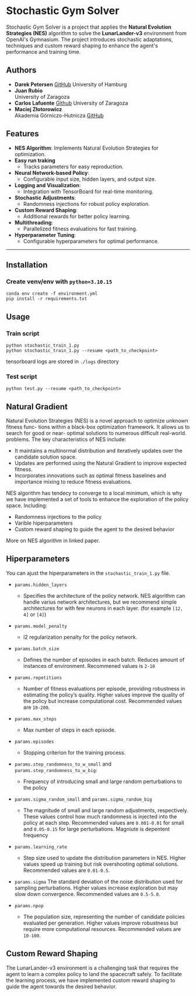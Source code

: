 # Stochastic Gym Solver 

Stochastic Gym Solver is a project that applies the **Natural Evolution Strategies (NES)** algorithm to solve the **LunarLander-v3** environment from OpenAI's Gymnasium. The project introduces stochastic adaptations, techniques and custom reward shaping to enhance the agent's performance and training time.

## Authors

- **Darek Petersen** [GitHub](https://github.com/BlueCl0wn) 
  University of Hamburg  
- **Juan Rubio**  
  University of Zaragoza  
- **Carlos Lafuente**  [Github](https://github.com/juanchinunizar)
  University of Zaragoza  
- **Maciej Złotorowicz**  
  Akademia Górniczo-Hutnicza  [GitHub](https://github.com/Lord225) 

## Features

- **NES Algorithm**: Implements Natural Evolution Strategies for optimization.
- **Easy run traking**
  - Tracks parameters for easy reproduction.
- **Neural Network-based Policy**:
  - Configurable input size, hidden layers, and output size.
- **Logging and Visualization**:
  - Integration with TensorBoard for real-time monitoring.
- **Stochastic Adjustments**:
  - Randomness injections for robust policy exploration.
- **Custom Reward Shaping**:
    - Additional rewards for better policy learning.
- **Multithreading**:
  - Parallelized fitness evaluations for fast training.
- **Hyperparameter Tuning**:
    - Configurable hyperparameters for optimal performance.

---

## Installation
### Create venv/env with `python=3.10.15`
```
conda env create -f environment.yml 
pip install -r requirements.txt
```

## Usage
### Train script
```
python stochastic_train_1.py
python stochastic_train_1.py --resume <path_to_checkpoint>
```

tensorboard logs are stored in `./logs` directory

### Test script
```
python test.py --resume <path_to_checkpoint>
```

## Natural Gradient
Natural Evolution Strategies (NES) is a novel approach to optimize unknown fitness func-
tions within a black-box optimization framework. It allows us to search for good or near-
optimal solutions to numerous difficult real-world. problems.
The key characteristics of NES include:
* It maintains a multinormal distribution and iteratively updates over the candidate
solution space.
* Updates are performed using the Natural Gradient to improve expected fitness.
* Incorporates innovations such as optimal fitness baselines and importance mixing
to reduce fitness evaluations.

NES algorithm has tendecy to converge to a local minimum, which is why we have implemented a set of tools to enhance the exploration of the policy space.
Including:
* Randomness injections to the policy
* Varible hiperparameters
* Custom reward shaping to guide the agent to the desired behavior

More on NES algorithm in linked paper.



## Hiperparameters
You can ajust the hiperparameters in the `stochastic_train_1.py` file.

* `params.hidden_layers`
    * Specifies the architecture of the policy network. NES algorithm can handle varius network architectures, but we recommend simple architectures for with few neurons in each layer. (for example `[12, 4]` or `[4]`)

* `params.model_penalty`
    * l2 regularization penalty for the policy network.

* `params.batch_size`
    * Defines the number of episodes in each batch. Reduces amount of instances of environment. Recommened values is `2-10`

* `params.repetitions`
    * Number of fitness evaluations per episode, providing robustness in estimating the policy’s quality. Higher values improve the quality of the policy but increase computational cost. Recommended values are `10-200`.

* `params.max_steps`
    * Max number of steps in each episode.

* `params.episodes`
    * Stopping criterion for the training process.

* `params.step_randomness_to_w_small` and `params.step_randomness_to_w_big`:
    * Frequency of introducing small and large random perturbations to the policy

* `params.sigma_random_small` and `params.sigma_random_big`
    * The magnitude of small and large random adjustments, respectively. These values control how much randomness is injected into the policy at each step. Recommended values are `0.001-0.01` for small and `0.05-0.15` for large perturbations. Magniute is depentent frequency

* `params.learning_rate`
    * Step size used to update the distribution parameters in NES. Higher values speed up training but risk overshooting optimal solutions. Recommended values are `0.01-0.5`.

* `params.sigma`
    The standard deviation of the noise distribution used for sampling perturbations. Higher values increase exploration but may slow down convergence. Recommended values are `0.5-5.0`.

* `params.npop`
    * The population size, representing the number of candidate policies evaluated per generation. Higher values improve robustness but require more computational resources. Recommended values are `10-100`.

## Custom Reward Shaping
The LunarLander-v3 environment is a challenging task that requires the agent to learn a complex policy to land the spacecraft safely. To facilitate the learning process, we have implemented custom reward shaping to guide the agent towards the desired behavior.